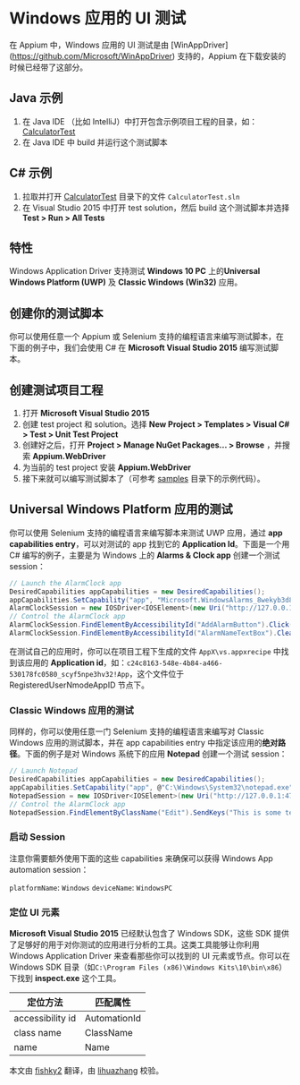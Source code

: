 # Windows 应用的 UI 测试

在 Appium 中，Windows 应用的 UI 测试是由 [WinAppDriver] (https://github.com/Microsoft/WinAppDriver) 支持的，Appium 在下载安装的时候已经带了这部分。

## Java 示例
1. 在 Java IDE （比如 IntelliJ）中打开包含示例项目工程的目录，如：[CalculatorTest](https://github.com/Microsoft/WinAppDriver/tree/master/Samples/Java/CalculatorTest)
2. 在 Java IDE 中 build 并运行这个测试脚本

## C# 示例
1. 拉取并打开 [CalculatorTest](https://github.com/Microsoft/WinAppDriver/tree/master/Samples/C%23/CalculatorTest) 目录下的文件 `CalculatorTest.sln`
2. 在 Visual Studio 2015 中打开 test solution，然后 build 这个测试脚本并选择 **Test > Run > All Tests**

## 特性
Windows Application Driver 支持测试 **Windows 10 PC** 上的**Universal Windows Platform (UWP)** 及 **Classic Windows (Win32)** 应用。

## 创建你的测试脚本
你可以使用任意一个 Appium 或 Selenium 支持的编程语言来编写测试脚本，在下面的例子中，我们会使用 C# 在 **Microsoft Visual Studio 2015** 编写测试脚本。

## 创建测试项目工程
1. 打开 **Microsoft Visual Studio 2015**
2. 创建 test project 和 solution。选择 **New Project > Templates > Visual C# > Test > Unit Test Project**
3. 创建好之后，打开 **Project > Manage NuGet Packages... > Browse** ，并搜索 **Appium.WebDriver**
4. 为当前的 test project 安装 **Appium.WebDriver**
5. 接下来就可以编写测试脚本了（可参考 [samples](https://github.com/appium/sample-code/tree/master/sample-code/examples/C%23/CalculatorTest) 目录下的示例代码）。

## Universal Windows Platform 应用的测试
你可以使用 Selenium 支持的编程语言来编写脚本来测试 UWP 应用，通过 **app capabilities entry**，可以对测试的 app 找到它的 **Application Id**。下面是一个用 C# 编写的例子，主要是为 Windows 上的 **Alarms & Clock app** 创建一个测试 session：

```c#
// Launch the AlarmClock app
DesiredCapabilities appCapabilities = new DesiredCapabilities();
appCapabilities.SetCapability("app", "Microsoft.WindowsAlarms_8wekyb3d8bbwe!App");
AlarmClockSession = new IOSDriver<IOSElement>(new Uri("http://127.0.0.1:4723"), appCapabilities);
// Control the AlarmClock app
AlarmClockSession.FindElementByAccessibilityId("AddAlarmButton").Click();
AlarmClockSession.FindElementByAccessibilityId("AlarmNameTextBox").Clear();
```
在测试自己的应用时，你可以在项目工程下生成的文件 `AppX\vs.appxrecipe` 中找到该应用的 **Application id**，如：```c24c8163-548e-4b84-a466-530178fc0580_scyf5npe3hv32!App```，这个文件位于 RegisteredUserNmodeAppID 节点下。

### Classic Windows 应用的测试
同样的，你可以使用任意一门 Selenium 支持的编程语言来编写对 Classic Windows 应用的测试脚本，并在 app capabilities entry 中指定该应用的**绝对路径**。下面的例子是对 Windows 系统下的应用 **Notepad** 创建一个测试 session：

```c#
// Launch Notepad
DesiredCapabilities appCapabilities = new DesiredCapabilities();
appCapabilities.SetCapability("app", @"C:\Windows\System32\notepad.exe");
NotepadSession = new IOSDriver<IOSElement>(new Uri("http://127.0.0.1:4723"), appCapabilities);
// Control the AlarmClock app
NotepadSession.FindElementByClassName("Edit").SendKeys("This is some text");
```

### 启动 Session
注意你需要额外使用下面的这些 capabilities 来确保可以获得 Windows App automation session：

`platformName`: `Windows`
`deviceName`: `WindowsPC`

### 定位 UI 元素
**Microsoft Visual Studio 2015** 已经默认包含了 Windows SDK，这些 SDK 提供了足够好的用于对你测试的应用进行分析的工具。这类工具能够让你利用 Windows Application Driver 来查看那些你可以找到的 UI 元素或节点。你可以在 Windows SDK 目录（如`C:\Program Files (x86)\Windows Kits\10\bin\x86`）下找到 **inspect.exe** 这个工具。

|       定位方法   	|       匹配属性    	|
|------------------|-------------------|
| accessibility id	|   AutomationId   	|
|    class name   	|     ClassName    	|
|       name      	|       Name       	|

本文由 [fishky2](https://github.com/fishky2) 翻译，由 [lihuazhang](https://github.com/lihuazhang) 校验。